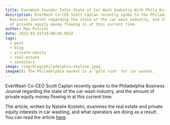 ```yaml
---
title: EverWash Founder Talks State of Car Wash Industry With Phila Business Journal
description: EverWash Co-CEO Scott Caplan recently spoke to the Philadelphia
  Business Journal regarding the state of the car wash industry, and the amount
  of private equity money flowing in at this current time.
author: Max Pulcini
date: 2022-03-31T19:00:45.003Z
tags:
  - post
  - blog
  - private-equity
  - real-estate
  - investors
image: /img/blog/philadelphia-skyline.jpeg
imageAlt: The Philadelphia market is a 'gold rush' for car washes.
---
```

EverWash Co-CEO Scott Caplan recently spoke to the Philadelphia Business Journal regarding the state of the car wash industry, and the amount of private equity money flowing in at this current time.

The article, written by Natalie Kostelni, examines the real estate and private equity interests in car washing, and what operators are doing as a result. You can read the article [here](https://www.bizjournals.com/philadelphia/news/2022/03/30/car-wash-operators-looking-for-locations.html).